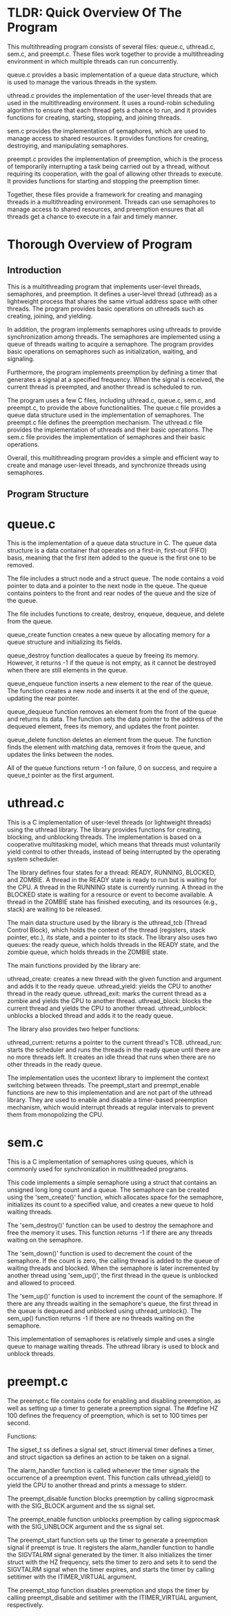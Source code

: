 # TLDR: Quick Overview Of The Program

This multithreading program consists of several files: queue.c, uthread.c,
sem.c, and preempt.c. These files work together to provide a multithreading
environment in which multiple threads can run concurrently.

queue.c provides a basic implementation of a queue data structure, which is
used to manage the various threads in the system.

uthread.c provides the implementation of the user-level threads that are used
in the multithreading environment. It uses a round-robin scheduling algorithm
to ensure that each thread gets a chance to run, and it provides functions for
creating, starting, stopping, and joining threads.

sem.c provides the implementation of semaphores, which are used to manage
access to shared resources. It provides functions for creating, destroying,
and manipulating semaphores.

preempt.c provides the implementation of preemption, which is the process of
temporarily interrupting a task being carried out by a thread, without
requiring its cooperation, with the goal of allowing other threads to execute.
It provides functions for starting and stopping the preemption timer.

Together, these files provide a framework for creating and managing threads in
a multithreading environment. Threads can use semaphores to manage access to
shared resources, and preemption ensures that all threads get a chance to
execute in a fair and timely manner.

# Thorough Overview of Program 
## Introduction

This is a multithreading program that implements user-level threads,
semaphores, and preemption. It defines a user-level thread (uthread) as a
lightweight process that shares the same virtual address space with other
threads. The program provides basic operations on uthreads such as creating,
joining, and yielding.

In addition, the program implements semaphores using uthreads to provide
synchronization among threads. The semaphores are implemented using a queue
of threads waiting to acquire a semaphore. The program provides basic
operations on semaphores such as initialization, waiting, and signaling.

Furthermore, the program implements preemption by defining a timer that
generates a signal at a specified frequency. When the signal is received, the
current thread is preempted, and another thread is scheduled to run.

The program uses a few C files, including uthread.c, queue.c, sem.c, and
preempt.c, to provide the above functionalities. The queue.c file provides a
queue data structure used in the implementation of semaphores. The preempt.c
file defines the preemption mechanism. The uthread.c file provides the
implementation of uthreads and their basic operations. The sem.c file provides
the implementation of semaphores and their basic operations.

Overall, this multithreading program provides a simple and efficient way to
create and manage user-level threads, and synchronize threads using semaphores.

## Program Structure

# queue.c

This is the implementation of a queue data structure in C. The queue data
structure is a data container that operates on a first-in, first-out (FIFO)
basis, meaning that the first item added to the queue is the first one to be 
removed.

The file includes a struct node and a struct queue. The node contains a void
pointer to data and a pointer to the next node in the queue. The queue contains
pointers to the front and rear nodes of the queue and the size of the queue.

The file includes functions to create, destroy, enqueue, dequeue, and delete
from the queue.

queue_create function creates a new queue by allocating memory for a queue
structure and initializing its fields.

queue_destroy function deallocates a queue by freeing its memory. However,
it returns -1 if the queue is not empty, as it cannot be destroyed when there
are still elements in the queue.

queue_enqueue function inserts a new element to the rear of the queue. The
function creates a new node and inserts it at the end of the queue, updating
the rear pointer.

queue_dequeue function removes an element from the front of the queue and
returns its data. The function sets the data pointer to the address of the
dequeued element, frees its memory, and updates the front pointer.

queue_delete function deletes an element from the queue. The function finds
the element with matching data, removes it from the queue, and updates the
links between the nodes.

All of the queue functions return -1 on failure, 0 on success, and require
a queue_t pointer as the first argument.

# uthread.c

This is a C implementation of user-level threads (or lightweight threads) using
the uthread library. The library provides functions for creating, blocking, and
unblocking threads. The implementation is based on a cooperative multitasking
model, which means that threads must voluntarily yield control to other threads,
instead of being interrupted by the operating system scheduler.

The library defines four states for a thread: READY, RUNNING, BLOCKED, and
ZOMBIE. A thread in the READY state is ready to run but is waiting for the CPU.
A thread in the RUNNING state is currently running. A thread in the BLOCKED
state is waiting for a resource or event to become available. A thread in the
ZOMBIE state has finished executing, and its resources (e.g., stack) are
waiting to be released.

The main data structure used by the library is the uthread_tcb (Thread Control
Block), which holds the context of the thread (registers, stack pointer, etc.),
its state, and a pointer to its stack. The library also uses two queues: the
ready queue, which holds threads in the READY state, and the zombie queue,
which holds threads in the ZOMBIE state.

The main functions provided by the library are:

uthread_create:  creates a new thread with the given function and argument and
                 adds it to the ready queue.
uthread_yield:   yields the CPU to another thread in the ready queue.
uthread_exit:    marks the current thread as a zombie and yields the CPU to
                 another thread.
uthread_block:   blocks the current thread and yields the CPU to another thread.
uthread_unblock: unblocks a blocked thread and adds it to the ready queue.

The library also provides two helper functions:

uthread_current: returns a pointer to the current thread's TCB.
uthread_run:     starts the scheduler and runs the threads in the ready queue
                 until there are no more threads left. It creates an idle
                 thread that runs when there are no other threads in the ready
                 queue.
                 
The implementation uses the ucontext library to implement the context switching
between threads. The preempt_start and preempt_enable functions are new to this
implementation and are not part of the uthread library. They are used to enable
and disable a timer-based preemption mechanism, which would interrupt threads
at regular intervals to prevent them from monopolizing the CPU.

# sem.c

This is a C implementation of semaphores using queues, which is commonly used
for synchronization in multithreaded programs.

This code implements a simple semaphore using a struct that contains
an unsigned long long count and a queue. The semaphore can be created
using the 'sem_create()' function, which allocates space for the semaphore,
initializes its count to a specified value, and creates a new queue to
hold waiting threads.

The 'sem_destroy()' function can be used to destroy the semaphore and free
the memory it uses. This function returns -1 if there are any threads
waiting on the semaphore.

The 'sem_down()' function is used to decrement the count of the semaphore.
If the count is zero, the calling thread is added to the queue of waiting
threads and blocked. When the semaphore is later incremented by another
thread using 'sem_up()', the first thread in the queue is unblocked and
allowed to proceed.

The 'sem_up()' function is used to increment the count of the semaphore. If
there are any threads waiting in the semaphore's queue, the first thread
in the queue is dequeued and unblocked using uthread_unblock(). The
sem_up() function returns -1 if there are no threads waiting on the
semaphore.

This implementation of semaphores is relatively simple and uses a single queue
to manage waiting threads. The uthread library is used to block and unblock
threads.

# preempt.c

The preempt.c file contains code for enabling and disabling preemption, as well
as setting up a timer to generate a preemption signal. The #define HZ 100
defines the frequency of preemption, which is set to 100 times per second.

Functions:

The sigset_t ss defines a signal set, struct itimerval timer defines a timer,
and struct sigaction sa defines an action to be taken on a signal.

The alarm_handler function is called whenever the timer signals the occurrence
of a preemption event. This function calls uthread_yield() to yield the CPU to
another thread and prints a message to stderr.

The preempt_disable function blocks preemption by calling sigprocmask with the
SIG_BLOCK argument and the ss signal set.

The preempt_enable function unblocks preemption by calling sigprocmask with the
SIG_UNBLOCK argument and the ss signal set.

The preempt_start function sets up the timer to generate a preemption signal if
preempt is true. It registers the alarm_handler function to handle the SIGVTALRM
signal generated by the timer. It also initializes the timer struct with the HZ
frequency, sets the timer to zero and sets it to send the SIGVTALRM signal when
the timer expires, and starts the timer by calling setitimer with the
ITIMER_VIRTUAL argument.

The preempt_stop function disables preemption and stops the timer by calling
preempt_disable and setitimer with the ITIMER_VIRTUAL argument, respectively.